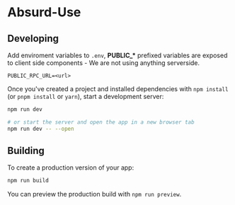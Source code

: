 # Absurd-Use

## Developing

Add enviroment variables to `.env`, **PUBLIC\_\*** prefixed variables are exposed to client side components - We are not using anything serverside.

```
PUBLIC_RPC_URL=<url>
```

Once you've created a project and installed dependencies with `npm install` (or `pnpm install` or `yarn`), start a development server:

```bash
npm run dev

# or start the server and open the app in a new browser tab
npm run dev -- --open
```

## Building

To create a production version of your app:

```bash
npm run build
```

You can preview the production build with `npm run preview`.
